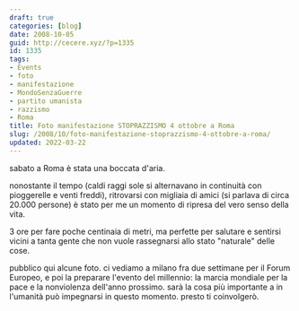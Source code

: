 ```yaml
---
draft: true
categories: [blog]
date: 2008-10-05
guid: http://cecere.xyz/?p=1335
id: 1335
tags:
- Events
- foto
- manifestazione
- MondoSenzaGuerre
- partito umanista
- razzismo
- Roma
title: Foto manifestazione STOPRAZZISMO 4 ottobre a Roma
slug: /2008/10/foto-manifestazione-stoprazzismo-4-ottobre-a-roma/
updated: 2022-03-22
---
```


sabato a Roma è stata una boccata d'aria.

nonostante il tempo (caldi raggi sole si alternavano in continuità con pioggerelle e venti freddi), ritrovarsi con migliaia di amici (si parlava di circa 20.000 persone) è stato per me un momento di ripresa del vero senso della vita.

3 ore per fare poche centinaia di metri, ma perfette per salutare e sentirsi vicini a tanta gente che non vuole rassegnarsi allo stato "naturale" delle cose.

pubblico qui alcune foto. ci vediamo a milano fra due settimane per il Forum Europeo, e poi la preparare l'evento del millennio: la marcia mondiale per la pace e la nonviolenza dell'anno prossimo. sarà la cosa più importante a in l'umanità può impegnarsi in questo momento. presto ti coinvolgerò.